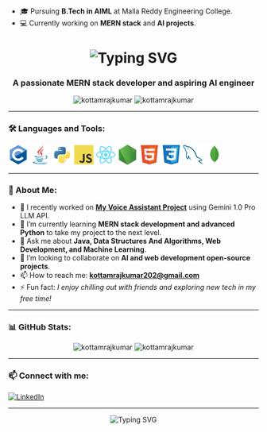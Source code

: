 



* 🎓 Pursuing **B.Tech in AIML** at Malla Reddy Engineering College.
* 💻 Currently working on **MERN stack** and **AI projects**.

<h1 align="center">
  <img src="https://readme-typing-svg.demolab.com?font=Fira+Code&weight=500&size=25&duration=3000&pause=500&color=00DFFF&center=true&vCenter=true&width=600&lines=I'm+Rajkumar+Kottam!;MERN+Stack+Developer+%26+AI+Enthusiast" alt="Typing SVG" />
</h1>


<h3 align="center">A passionate MERN stack developer and aspiring AI engineer</h3>

<p align="center">
  <img src="https://komarev.com/ghpvc/?username=kottamrajkumar&label=Profile%20views&color=0e75b6&style=flat" alt="kottamrajkumar" />
  <img src="https://img.shields.io/github/followers/kottamrajkumar?label=Followers&style=social" alt="kottamrajkumar" />
</p>

---

### 🛠️ Languages and Tools:

<p align="left">
  <img src="https://raw.githubusercontent.com/devicons/devicon/master/icons/c/c-original.svg" alt="c" width="40" height="40"/>
  <img src="https://raw.githubusercontent.com/devicons/devicon/master/icons/java/java-original.svg" alt="java" width="40" height="40"/>
  <img src="https://raw.githubusercontent.com/devicons/devicon/master/icons/python/python-original.svg" alt="python" width="40" height="40"/>
  <img src="https://raw.githubusercontent.com/devicons/devicon/master/icons/javascript/javascript-original.svg" alt="javascript" width="40" height="40"/>
  <img src="https://raw.githubusercontent.com/devicons/devicon/master/icons/react/react-original.svg" alt="react" width="40" height="40"/>
  <img src="https://raw.githubusercontent.com/devicons/devicon/master/icons/nodejs/nodejs-original.svg" alt="nodejs" width="40" height="40"/>
  <img src="https://raw.githubusercontent.com/devicons/devicon/master/icons/html5/html5-original.svg" alt="html5" width="40" height="40"/>
  <img src="https://raw.githubusercontent.com/devicons/devicon/master/icons/css3/css3-original.svg" alt="css3" width="40" height="40"/>
  <img src="https://raw.githubusercontent.com/devicons/devicon/master/icons/mysql/mysql-original.svg" alt="sql" width="40" height="40"/>
  <img src="https://raw.githubusercontent.com/devicons/devicon/master/icons/mongodb/mongodb-original.svg" alt="mongodb" width="40" height="40"/>
</p>

---

### 🚀 About Me:

- 🔭 I recently worked on **[My Voice Assistant Project](https://github.com/kottamrajkumar/FRIDAY)** using Gemini 1.0 Pro LLM API.
- 🌱 I’m currently learning **MERN stack development and advanced Python** to take my project to the next level.
- 💬 Ask me about **Java, Data Structures And Algorithms, Web Development, and Machine Learning**.
- 👯 I’m looking to collaborate on **AI and web development open-source projects**.
- 📫 How to reach me: **kottamrajkumar202@gmail.com**
- ⚡ Fun fact: *I enjoy chilling out with friends and exploring new tech in my free time!*

---

### 📊 GitHub Stats:

<p align="center">
  <img src="https://github-readme-stats.vercel.app/api?username=kottamrajkumar&show_icons=true&theme=radical" alt="kottamrajkumar" />
  <img src="https://github-readme-stats.vercel.app/api/top-langs?username=kottamrajkumar&show_icons=true&locale=en&layout=compact&theme=radical" alt="kottamrajkumar" />
</p>

---

### 📫 Connect with me:

<p align="left">
  <a href="https://www.linkedin.com/in/k-raj-kumar-83863627b/">
    <img align="center" src="https://img.shields.io/badge/-LinkedIn-0077B5?logo=linkedin&logoColor=white&style=for-the-badge" alt="LinkedIn" />
  </a>
</p>

---

<p align="center">
  <img src="https://readme-typing-svg.demolab.com?font=Fira+Code&weight=500&size=18&duration=3000&pause=1000&color=00DFFF&center=true&vCenter=true&width=435&lines=Thank+You+for+visiting+my+profile 😍!" alt="Typing SVG" />
</p>
